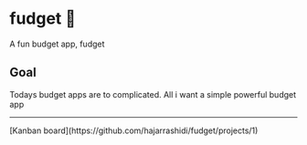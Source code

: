 # fudget 💸
A fun budget app, fudget

## Goal
Todays budget apps are to complicated. All i want a simple powerful budget app
<hr>
[Kanban board](https://github.com/hajarrashidi/fudget/projects/1)
